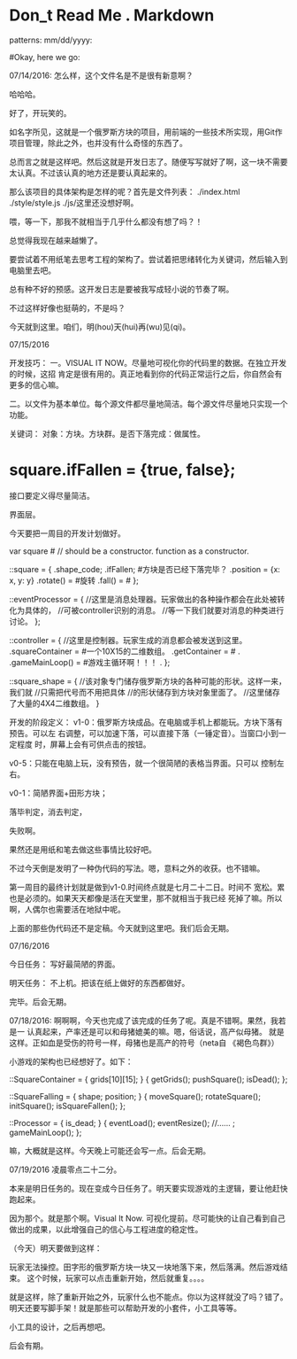 # Don_t Read Me . Markdown

patterns:
mm/dd/yyyy:

<the body blocks>

#Okay, here we go:


07/14/2016:
怎么样，这个文件名是不是很有新意啊？

哈哈哈。

好了，开玩笑的。

如名字所见，这就是一个俄罗斯方块的项目，用前端的一些技术所实现，用Git作
项目管理，除此之外，也并没有什么奇怪的东西了。

总而言之就是这样吧。然后这就是开发日志了。随便写写就好了啊，这一块不需要
太认真。不过该认真的地方还是要认真起来的。

那么该项目的具体架构是怎样的呢？首先是文件列表：
./index.html
./style/style.js
./js/这里还没想好啊。

喂，等一下，那我不就相当于几乎什么都没有想了吗？！

总觉得我现在越来越懒了。

要尝试着不用纸笔去思考工程的架构了。尝试着把思绪转化为关键词，然后输入到
电脑里去吧。

总有种不好的预感。这开发日志是要被我写成轻小说的节奏了啊。

不过这样好像也挺萌的，不是吗？

今天就到这里。咱们，明(hou)天(hui)再(wu)见(qi)。


07/15/2016

开发技巧：
一。VISUAL IT NOW。尽量地可视化你的代码里的数据。在独立开发的时候，这招
肯定是很有用的。真正地看到你的代码正常运行之后，你自然会有更多的信心嘛。

二。以文件为基本单位。每个源文件都尽量地简洁。每个源文件尽量地只实现一个
功能。

关键词：
对象：方块。方块群。是否下落完成：做属性。
# square.ifFallen = {true, false};
接口要定义得尽量简洁。

界面层。

今天要把一周目的开发计划做好。


var square # // should be a constructor.
function as a constructor.

::square = {
	.shape_code;
	.ifFallen;    #方块是否已经下落完毕？
	.position = {x: x, y: y}
	.rotate() = #旋转
	.fall()  = #
};

::eventProcessor = {
	//这里是消息处理器。玩家做出的各种操作都会在此处被转化为具体的，
	//可被controller识别的消息。
	//等一下我们就要对消息的种类进行讨论。
};

::controller = {
	//这里是控制器。玩家生成的消息都会被发送到这里。
	.squareContainer = #一个10X15的二维数组。
	.getContainer = #
	.
	.gameMainLoop() = #游戏主循环啊！！！
	.
};

::square_shape = {
	//该对象专门储存俄罗斯方块的各种可能的形状。这样一来，我们就
	//只需把代号而不用把具体
	//的形状储存到方块对象里面了。
	//这里储存了大量的4X4二维数组。
}

开发的阶段定义：
v1-0：俄罗斯方块成品。在电脑或手机上都能玩。方块下落有预告。可以左
右调整，可以加速下落，可以直接下落（一锤定音）。当窗口小到一定程度
时，屏幕上会有可供点击的按钮。

v0-5：只能在电脑上玩，没有预告，就一个很简陋的表格当界面。只可以
控制左右。

v0-1：简陋界面+田形方块；

落毕判定，消去判定，

失败啊。

果然还是用纸和笔去做这些事情比较好吧。

不过今天倒是发明了一种伪代码的写法。嗯，意料之外的收获。也不错嘛。

第一周目的最终计划就是做到v1-0.时间终点就是七月二十二日。时间不
宽松。累也是必须的。如果天天都像是活在天堂里，那不就相当于我已经
死掉了嘛。所以啊，人偶尔也需要活在地狱中呢。

上面的那些伪代码还不是定稿。今天就到这里吧。我们后会无期。

07/16/2016

今日任务：
写好最简陋的界面。

明天任务：
不上机。把该在纸上做好的东西都做好。

完毕。后会无期。

07/18/2016:
啊啊啊，今天也完成了该完成的任务了呢。真是不错啊。果然，我若是一
认真起来，产率还是可以和母猪媲美的嘛。嗯，俗话说，高产似母猪。
就是这样。正如血是受伤的符号一样，母猪也是高产的符号（neta自
《褐色鸟群》）

小游戏的架构也已经想好了。如下：

::SquareContainer = {
	grids[10][15];
} {
	getGrids();
	pushSquare();
	isDead();
};

::SquareFalling = {
	shape;
	position;
} {
	moveSquare();
	rotateSquare();
	initSquare();
	isSquareFallen();
};

::Processor = {
	is_dead;
} {
	eventLoad();
	eventResize();
	//...... ;
	gameMainLoop();
};

嘛，大概就是这样。今天晚上可能还会写一点。后会无期。

07/19/2016
凌晨零点二十二分。

本来是明日任务的。现在变成今日任务了。明天要实现游戏的主逻辑，要让他赶快
跑起来。

因为那个。就是那个啊。Visual It Now. 可视化提前。尽可能快的让自己看到自己
做出的成果，以此增强自己的信心与工程进度的稳定性。

（今天）明天要做到这样：

玩家无法操控。田字形的俄罗斯方块一块又一块地落下来，然后落满。然后游戏结束。
这个时候，玩家可以点击重新开始，然后就重复。。。。

就是这样，除了重新开始之外，玩家什么也不能点。你以为这样就没了吗？错了。
明天还要写脚手架！就是那些可以帮助开发的小套件，小工具等等。

小工具的设计，之后再想吧。

后会有期。
